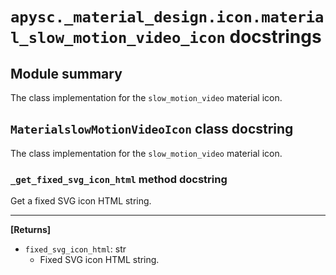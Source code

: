# `apysc._material_design.icon.material_slow_motion_video_icon` docstrings

## Module summary

The class implementation for the `slow_motion_video` material icon.

## `MaterialslowMotionVideoIcon` class docstring

The class implementation for the `slow_motion_video` material icon.

### `_get_fixed_svg_icon_html` method docstring

Get a fixed SVG icon HTML string.<hr>

**[Returns]**

- `fixed_svg_icon_html`: str
  - Fixed SVG icon HTML string.